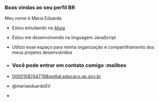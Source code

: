   ### Boas vindas ao seu perfil BR

   Meu nome é Maria Eduarda

   - Estou estudando na [Alura](https://www.alura.com.br)
   - Estou me desenvolvendo na linguagem JavaScript
   - Utilizo esse espaço para minha organização e compartilhamento dos meus projetos desenvolvidos

   - ### Você pode entrar em contato comigo :mailbox

   - 00001087447768sp@al.educaco.sp.gov.br

   - @mariaeduardaSV
   - 
